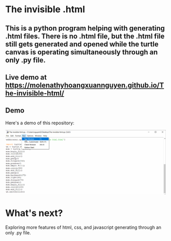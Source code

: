 # The invisible .html

## This is a python program helping with generating .html files. There is no .html file, but the .html file still gets generated and opened while the turtle canvas is operating simultaneously through an only .py file.

## Live demo at https://molenathyhoangxuannguyen.github.io/The-invisible-html/

## Demo

Here's a demo of this repository:

<img src='demo.gif' title='Demo' width='' alt='Demo' />

# What's next?
Exploring more features of html, css, and javascript generating through an only .py file.
